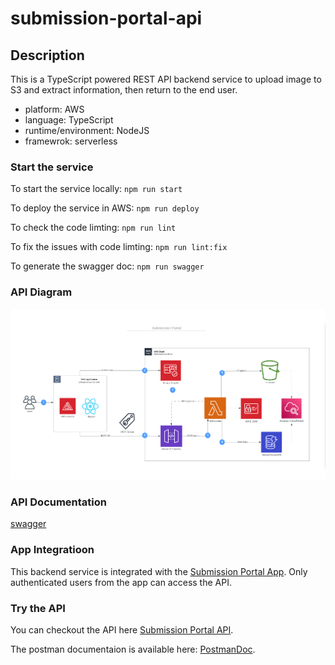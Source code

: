 # submission-portal-api

## Description

This is a TypeScript powered REST API backend service to upload image to S3 and extract information, then return to the end user.

- platform: AWS
- language: TypeScript
- runtime/environment: NodeJS
- framewrok: serverless

### Start the service

To start the service locally:
`npm run start`

To deploy the service in AWS:
`npm run deploy`

To check the code limting:
`npm run lint`

To fix the issues with code limting:
`npm run lint:fix`

To generate the swagger doc:
`npm run swagger`

### API Diagram

<img src="/src/resources/api-diagram.png" alt="API Diagram"/>

### API Documentation

[swagger](https://mdrijwan.github.io/submission-portal-api/)

### App Integratioon

This backend service is integrated with the [Submission Portal App](https://github.com/mdrijwan/submission-portal-web). Only authenticated users from the app can access the API.

### Try the API

You can checkout the API here
[Submission Portal API](https://304ewez0o6.execute-api.us-east-1.amazonaws.com/dev/submit).

The postman documentaion is available here:
[PostmanDoc](https://github.com/mdrijwan/submission-portal-api/blob/main/submission-portal-api-dev-swagger-postman.yaml).
